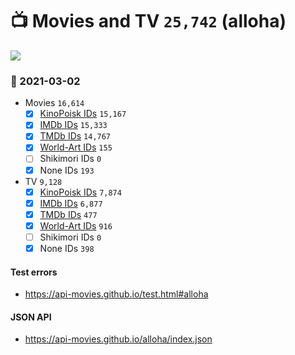 # :tv: Movies and TV `25,742` (alloha)

<a href="https://API-Movies.github.io"><img src="https://API-Movies.github.io/banner.png?cache"></a>

### :date: 2021-03-02
- Movies `16,614`
  - [x] <a href="https://API-Movies.github.io/alloha/movie_kinopoisk_ids.json">KinoPoisk IDs</a> `15,167`
  - [x] <a href="https://API-Movies.github.io/alloha/movie_imdb_ids.json">IMDb IDs</a> `15,333`
  - [x] <a href="https://API-Movies.github.io/alloha/movie_tmdb_ids.json">TMDb IDs</a> `14,767`
  - [x] <a href="https://API-Movies.github.io/alloha/movie_world_art_ids.json">World-Art IDs</a> `155`
  - [ ] Shikimori IDs `0`
  - [x] None IDs `193`
- TV `9,128`
  - [x] <a href="https://API-Movies.github.io/alloha/tv_kinopoisk_ids.json">KinoPoisk IDs</a> `7,874`
  - [x] <a href="https://API-Movies.github.io/alloha/tv_imdb_ids.json">IMDb IDs</a> `6,877`
  - [x] <a href="https://API-Movies.github.io/alloha/tv_tmdb_ids.json">TMDb IDs</a> `477`
  - [x] <a href="https://API-Movies.github.io/alloha/tv_world_art_ids.json">World-Art IDs</a> `916`
  - [ ] Shikimori IDs `0`
  - [x] None IDs `398`
#### Test errors
- <a href='https://api-movies.github.io/test.html#alloha'>https://api-movies.github.io/test.html#alloha</a>
#### JSON API
- <a href='https://api-movies.github.io/alloha/index.json'>https://api-movies.github.io/alloha/index.json</a>
